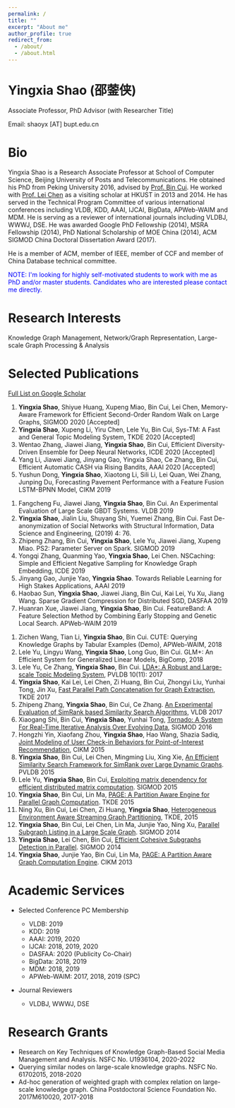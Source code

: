 ```yaml
---
permalink: /
title: ""
excerpt: "About me"
author_profile: true
redirect_from: 
  - /about/
  - /about.html
---
```


Yingxia Shao (邵蓥侠)
====
Associate Professor, PhD Advisor (with Researcher Title)

Email: shaoyx [AT] bupt.edu.cn
<!-- Addr: Room 816, #3 Building, BUPT -->

Bio
====
Yingxia Shao is a Research Associate Professor at School of Computer Science, Beijing University of Posts and Telecommunications. 
He obtained his PhD from Peking University 2016, advised by [Prof. Bin Cui](http://net.pku.edu.cn/~cuibin/). 
He worked with [Prof. Lei Chen](http://www.cs.ust.hk/~leichen/) as a visiting scholar at HKUST in 2013 and 2014.
He has served in the Technical Program Committee of various international conferences including VLDB, KDD, AAAI, IJCAI, BigData, APWeb-WAIM and MDM. He is serving as a reviewer of international journals including VLDBJ, WWWJ, DSE. 
He was awarded Google PhD Fellowship (2014), MSRA Fellowship (2014), PhD National Scholarship of MOE China (2014), ACM SIGMOD China Doctoral Dissertation Award (2017).

He is a member of ACM, member of IEEE, member of CCF and member of China Database technical committee.

<font color="blue">
NOTE: I'm looking for highly self-motivated students to work with me as PhD and/or master students. 
Candidates who are interested please contact me directly.
</font>


Research Interests
======
Knowledge Graph Management, Network/Graph Representation, Large-scale Graph Processing & Analysis

Selected Publications
======
[Full List on Google Scholar](https://scholar.google.com/citations?hl=en&user=h6gVF8YAAAAJ)
1. **Yingxia Shao**, Shiyue Huang, Xupeng Miao, Bin Cui, Lei Chen, Memory-Aware Framework for Efficient Second-Order Random Walk on Large Graphs, SIGMOD 2020 [Accepted]
1. **Yingxia Shao**, Xupeng Li, Yiru Chen, Lele Yu, Bin Cui, Sys-TM: A Fast and General Topic Modeling System, TKDE 2020 [Accepted]
1. Wentao Zhang, Jiawei Jiang, **Yingxia Shao**, Bin Cui, Efficient Diversity-Driven Ensemble for Deep Neural Networks, ICDE 2020 [Accepted]
1. Yang Li, Jiawei Jiang, Jinyang Gao, Yingxia Shao, Ce Zhang, Bin Cui, Efficient Automatic CASH via Rising Bandits, AAAI 2020 [Accepted]
1. Yushun Dong, **Yingxia Shao**, Xiaotong Li, Sili Li, Lei Quan, Wei Zhang, Junping Du, Forecasting Pavement Performance with a Feature Fusion LSTM-BPNN Model, CIKM 2019
<!-- CNN Compression-Recovery Framework via Rank Allocation Decomposition with Knowledge Transfer -->
1. Fangcheng Fu, Jiawei Jiang, **Yingxia Shao**, Bin Cui. An Experimental Evaluation of Large Scale GBDT Systems. VLDB 2019
1. **Yingxia Shao**, Jialin Liu, Shuyang Shi, Yuemei Zhang, Bin Cui. Fast De-anonymization of Social Networks with Structural Information, Data Science and Engineering, (2019) 4: 76.
1. Zhipeng Zhang, Bin Cui, **Yingxia Shao**, Lele Yu, Jiawei Jiang, Xupeng Miao. PS2: Parameter Server on Spark. SIGMOD 2019
1. Yongqi Zhang, Quanming Yao, **Yingxia Shao**, Lei Chen. NSCaching: Simple and Efficient Negative Sampling for Knowledge Graph Embedding, ICDE 2019
1. Jinyang Gao, Junjie Yao, **Yingxia Shao**. Towards Reliable Learning for High Stakes Applications, AAAI 2019
1. Haobao Sun, **Yingxia Shao**, Jiawei Jiang, Bin Cui, Kai Lei, Yu Xu, Jiang Wang. Sparse Gradient Compression for Distributed SGD, DASFAA 2019
1. Huanran Xue, Jiawei Jiang, **Yingxia Shao**, Bin Cui. FeatureBand: A Feature Selection Method by Combining Early Stopping and Genetic Local Search. APWeb-WAIM 2019
<!-- 1. Wentao Zhang, Jiawei Jiang, **Yingxia Shao**, Bin Cui. Snapshot Boosting: A Fast Ensemble Framework for Deep Neural Networks. SCIENCE CHINA, Information Sciences, 2019 -->
1. Zichen Wang, Tian Li, **Yingxia Shao**, Bin Cui. CUTE: Querying Knowledge Graphs by Tabular Examples (Demo), APWeb-WAIM, 2018
1. Lele Yu, Lingyu Wang, **Yingxia Shao**, Long Guo, Bin Cui. GLM+: An Efficient System for Generalized Linear Models, BigComp, 2018
1. Lele Yu, Ce Zhang, **Yingxia Shao**, Bin Cui. [LDA*: A Robust and Large-scale Topic Modeling System](http://net.pku.edu.cn/~cuibin/Papers/2017VLDB%20LDA.pdf), PVLDB 10(11): 2017
1. **Yingxia Shao**, Kai Lei, Lei Chen, Zi Huang, Bin Cui, Zhongyi Liu, Yunhai Tong, Jin Xu, [Fast Parallel Path Concatenation for Graph Extraction](http://net.pku.edu.cn/~cuibin/Papers/2017tkde.pdf), TKDE 2017
1. Zhipeng Zhang, **Yingxia Shao**, Bin Cui, Ce Zhang. [An Experimental Evaluation of SimRank based Similarity Search Algorithms](http://net.pku.edu.cn/~cuibin/Papers/2017VLDB-simrank.pdf), VLDB 2017
1. Xiaogang Shi, Bin Cui, **Yingxia Shao**, Yunhai Tong, [Tornado: A System For Real-Time Iterative Analysis Over Evolving Data](http://net.pku.edu.cn/~cuibin/Papers/2016SIGMOD.pdf), SIGMOD 2016
1. Hongzhi Yin, Xiaofang Zhou, **Yingxia Shao**, Hao Wang, Shazia Sadiq, [Joint Modeling of User Check-in Behaviors for Point-of-Interest Recommendation](/files/43-yin-yxshao.pdf), CIKM 2015
1. **Yingxia Shao**, Bin Cui, Lei Chen, Mingming Liu, Xing Xie, [An Efficient Similarity Search Framework for SimRank over Large Dynamic Graphs](http://net.pku.edu.cn/~cuibin/Papers/2015VLDB.pdf). PVLDB 2015
1. Lele Yu, **Yingxia Shao**, Bin Cui, [Exploiting matrix dependency for efficient distributed matrix computation](http://net.pku.edu.cn/~cuibin/Papers/2015-SIGMOD-DMac.pdf). SIGMOD 2015
1. **Yingxia Shao**, Bin Cui, Lin Ma, [PAGE: A Partition Aware Engine for Parallel Graph Computation](http://net.pku.edu.cn/~cuibin/Papers/2014-TKDE_PAGE.pdf). TKDE 2015
1. Ning Xu, Bin Cui, Lei Chen, Zi Huang, **Yingxia Shao**, [Heterogeneous Environment Aware Streaming Graph Partitioning](http://net.pku.edu.cn/~cuibin/Papers/2015TKDE.pdf), TKDE, 2015
1. **Yingxia Shao**, Bin Cui, Lei Chen, Lin Ma, Junjie Yao, Ning Xu, [Parallel Subgraph Listing in a Large Scale Graph](http://net.pku.edu.cn/~cuibin/Papers/2014-SIGMOD_subgraphlisting.pdf). SIGMOD 2014
1. **Yingxia Shao**, Lei Chen, Bin Cui, [Efficient Cohesive Subgraphs Detection in Parallel](http://net.pku.edu.cn/~cuibin/Papers/2014-SIGMOD_CohensiveSubgraph.pdf). SIGMOD 2014
1. **Yingxia Shao**, Junjie Yao, Bin Cui, Lin Ma, [PAGE: A Partition Aware Graph Computation Engine](/files/km0677s-shao.pdf). CIKM 2013

<!-- Chinese Journals
======
1. Jiang Jiawei, Fu Fangchen, **Shao Yingxia**, Cui Bin. Ruan Jian Xue ao/Journal of Software, 2018,29(3):1−14 (in Chinese)
1. Shi Shuyang, Zhang Zhipeng, Guo Long, **Shao Yingxia**, Cui Bin. Resume Activeness Prediction in Online Recruitment Scenarios. Journal of Frontiers of Computer Science and Technology, 2018, 12(5): 730-740 (in Chinese)
1. Jialin Liu, Shuyang Shi, Yuemei Zhang, **Yingxia Shao**, Bin Cui. RoleMatch: An effective and efficient approach of graph deanonymization. Ruan Jian Xue Bao/Journal of Software, 2018,29(3):1−14 (in Chinese)
1. Quanglong Huang, Yanxiang Huang, **Yingxia Shao**, Jia Meng, Xinqi Ren, Bin Cui, Shicong Feng, HybriG: A Distributed Architecture for Property Graph with Large Set of Multi-edges, Chinese Journal of Computers 2017,40(61) (in Chinese)
1. **Yingxia Shao**, Bin Cui, Lin Ma, Hongzhi Yin, A Fast Sketch-based Approach of Top-k Closeness Centrality Search on Large Networks, Chinese Journal of Computers, 2016,39(10):1965-1978 (in Chinese) -->

Academic Services
======
- Selected Conference PC Membership
    - VLDB: 2019
    - KDD: 2019
    - AAAI: 2019, 2020
    - IJCAI: 2018, 2019, 2020
    - DASFAA: 2020 (Publicity Co-Chair)
    - BigData: 2018, 2019
    - MDM: 2018, 2019
    - APWeb-WAIM: 2017, 2018, 2019 (SPC)

- Journal Reviewers
    - VLDBJ, WWWJ, DSE

Research Grants
=====
- Research on Key Techniques of Knowledge Graph-Based Social Media Management and Analysis. NSFC No. U1936104, 2020-2022
- Querying similar nodes on large-scale knowledge graphs. NSFC No. 61702015, 2018-2020
- Ad-hoc generation of weighted graph with complex relation on large-scale knowledge graph. China Postdoctoral Science Foundation No. 2017M610020, 2017-2018

<!-- Honors
====
Sohu Scholarship of PKU-NET Lab, 2015
Qualcomm Felloship, 2015
One of ``Top ten student pivots in research of EECS, PKU, 2015''
MSRA Fellowship, 2014
Google PhD Fellowship, 2014
SIGMOD 2014 Programming Contest, one of the five finalists
SIGMOD Travel Award, 2014
2013-2014 Phd National Scholarship -->
